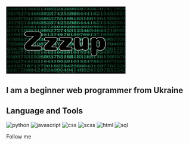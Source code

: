 [![Header](https://github.com/Zzzupp/Zzzupp/blob/main/assets/zzzup.gif)](http://t.me/ZzzupRSD)

## I am a beginner web programmer from Ukraine


## Language and Tools 
![python](https://img.shields.io/badge/python-090909?style=for-the-badge&logo=python&logoColor=154d28)
![javascript](https://img.shields.io/badge/javascript-090909?style=for-the-badge&logo=javascript&logoColor=154d28)
![css](https://img.shields.io/badge/css-090909?style=for-the-badge&logo=css3&logoColor=154d28)
![scss](https://img.shields.io/badge/scss-090909?style=for-the-badge&logo=sass&logoColor=154d28)
![html](https://img.shields.io/badge/html-090909?style=for-the-badge&logo=html5&logoColor=154d28)
![sql](https://img.shields.io/badge/sql-090909?style=for-the-badge&logo=mysql&logoColor=154d28)


Follow me